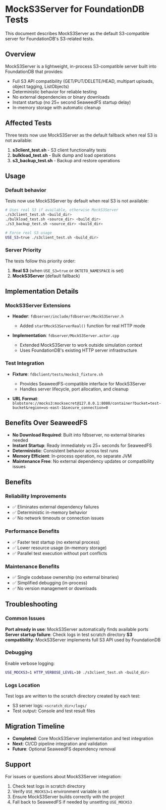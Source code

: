 # MockS3Server for FoundationDB Tests

This document describes MockS3Server as the default S3-compatible server for FoundationDB's S3-related tests.

## Overview

MockS3Server is a lightweight, in-process S3-compatible server built into FoundationDB that provides:
- Full S3 API compatibility (GET/PUT/DELETE/HEAD, multipart uploads, object tagging, ListObjects)
- Deterministic behavior for reliable testing
- No external dependencies or binary downloads
- Instant startup (no 25+ second SeaweedFS startup delay)
- In-memory storage with automatic cleanup

## Affected Tests

Three tests now use MockS3Server as the default fallback when real S3 is not available:

1. **s3client_test.sh** - S3 client functionality tests
2. **bulkload_test.sh** - Bulk dump and load operations
3. **s3_backup_test.sh** - Backup and restore operations

## Usage

### Default behavior

Tests now use MockS3Server by default when real S3 is not available:

```bash
# Uses real S3 if available, otherwise MockS3Server
./s3client_test.sh <build_dir>
./bulkload_test.sh <source_dir> <build_dir>
./s3_backup_test.sh <source_dir> <build_dir>

# Force real S3 usage
USE_S3=true ./s3client_test.sh <build_dir>
```

### Server Priority

The tests follow this priority order:
1. **Real S3** (when `USE_S3=true` or `OKTETO_NAMESPACE` is set)
2. **MockS3Server** (default fallback)

## Implementation Details

### MockS3Server Extensions

- **Header**: `fdbserver/include/fdbserver/MockS3Server.h`
  - Added `startMockS3ServerReal()` function for real HTTP mode
  
- **Implementation**: `fdbserver/MockS3Server.actor.cpp`  
  - Extended MockS3Server to work outside simulation context
  - Uses FoundationDB's existing HTTP server infrastructure

### Test Integration

- **Fixture**: `fdbclient/tests/mocks3_fixture.sh`
  - Provides SeaweedFS-compatible interface for MockS3Server
  - Handles server lifecycle, port allocation, and cleanup
  
- **URL Format**: `blobstore://mocks3:mocksecret@127.0.0.1:8080/container?bucket=test-bucket&region=us-east-1&secure_connection=0`

## Benefits Over SeaweedFS

- **No Download Required**: Built into fdbserver, no external binaries needed
- **Instant Startup**: Ready immediately vs 25+ seconds for SeaweedFS
- **Deterministic**: Consistent behavior across test runs
- **Memory Efficient**: In-process operation, no separate JVM
- **Maintenance Free**: No external dependency updates or compatibility issues

## Benefits

### Reliability Improvements
- ✅ Eliminates external dependency failures
- ✅ Deterministic in-memory behavior  
- ✅ No network timeouts or connection issues

### Performance Benefits  
- ✅ Faster test startup (no external process)
- ✅ Lower resource usage (in-memory storage)
- ✅ Parallel test execution without port conflicts

### Maintenance Benefits
- ✅ Single codebase ownership (no external binaries)
- ✅ Simplified debugging (in-process)
- ✅ No version management or downloads

## Troubleshooting

### Common Issues

**Port already in use**: MockS3Server automatically finds available ports
**Server startup failure**: Check logs in test scratch directory
**S3 compatibility**: MockS3Server implements full S3 API used by FoundationDB

### Debugging

Enable verbose logging:
```bash
USE_MOCKS3=1 HTTP_VERBOSE_LEVEL=10 ./s3client_test.sh <build_dir>
```

### Logs Location
Test logs are written to the scratch directory created by each test:
- S3 server logs: `<scratch_dir>/logs/`
- Test output: Console and test result files

## Migration Timeline

- **Completed**: Core MockS3Server implementation and test integration
- **Next**: CI/CD pipeline integration and validation
- **Future**: Optional SeaweedFS dependency removal

## Support

For issues or questions about MockS3Server integration:
1. Check test logs in scratch directory
2. Verify `USE_MOCKS3=1` environment variable is set
3. Ensure MockS3Server builds correctly with the project
4. Fall back to SeaweedFS if needed by unsetting `USE_MOCKS3`